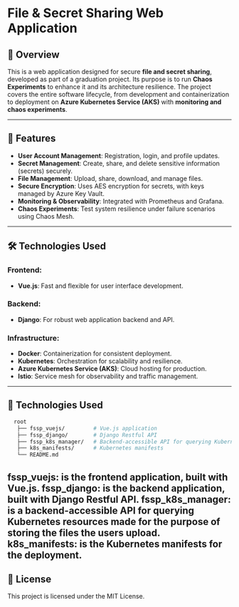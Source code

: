 # File & Secret Sharing Web Application

## 📖 Overview
This is a web application designed for secure **file and secret sharing**, developed as part of a graduation project. Its purpose is to run **Chaos Experiments** to enhance it and its architecture resilience. The project covers the entire software lifecycle, from development and containerization to deployment on **Azure Kubernetes Service (AKS)** with **monitoring and chaos experiments**.

---

## 🚀 Features
- **User Account Management**: Registration, login, and profile updates.
- **Secret Management**: Create, share, and delete sensitive information (secrets) securely.
- **File Management**: Upload, share, download, and manage files.
- **Secure Encryption**: Uses AES encryption for secrets, with keys managed by Azure Key Vault.
- **Monitoring & Observability**: Integrated with Prometheus and Grafana.
- **Chaos Experiments**: Test system resilience under failure scenarios using Chaos Mesh.

---

## 🛠️ Technologies Used
### Frontend:
- **Vue.js**: Fast and flexible for user interface development.
  
### Backend:
- **Django**: For robust web application backend and API.

### Infrastructure:
- **Docker**: Containerization for consistent deployment.
- **Kubernetes**: Orchestration for scalability and resilience.
- **Azure Kubernetes Service (AKS)**: Cloud hosting for production.
- **Istio**: Service mesh for observability and traffic management.

---

## 📂 Technologies Used
 ```bash
   root
    ├── fssp_vuejs/         # Vue.js application
    ├── fssp_django/        # Django Restful API
    ├── fssp_k8s_manager/   # Backend-accessible API for querying Kubernetes resources
    ├── k8s_manifests/      # Kubernetes manifests
    └── README.md
  ```
**fssp_vuejs**: is the frontend application, built with Vue.js.
**fssp_django**: is the backend application, built with Django Restful API.
**fssp_k8s_manager**: is a backend-accessible API for querying Kubernetes resources made for the purpose of storing the files the users upload.
**k8s_manifests**: is the Kubernetes manifests for the deployment.
---

## 📝 License
This project is licensed under the MIT License.